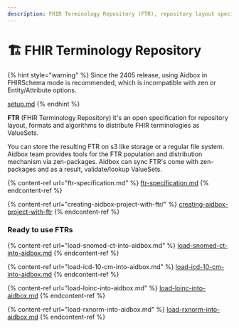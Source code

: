 ```yaml
---
description: FHIR Terminology Repository (FTR), repository layout specification, tools
---
```


# 🏗️ FHIR Terminology Repository

{% hint style="warning" %}
Since the 2405 release, using Aidbox in FHIRSchema mode is recommended, which is incompatible with zen or Entity/Attribute options.

[setup.md](../../../../modules/profiling-and-validation/fhir-schema-validator/setup.md "mention")
{% endhint %}

**FTR** (FHIR Terminology Repository) it's an open specification for repository layout, formats and algorithms to distribute FHIR terminologies as ValueSets.

You can store the resulting FTR on s3 like storage or a regular file system. Aidbox team provides tools for the FTR population and distribution mechanism via zen-packages. Aidbox can sync FTR's come with zen-packages and as a result, validate/lookup ValueSets.

{% content-ref url="ftr-specification.md" %}
[ftr-specification.md](ftr-specification.md)
{% endcontent-ref %}

{% content-ref url="creating-aidbox-project-with-ftr/" %}
[creating-aidbox-project-with-ftr](creating-aidbox-project-with-ftr/)
{% endcontent-ref %}

### Ready to use FTRs

{% content-ref url="load-snomed-ct-into-aidbox.md" %}
[load-snomed-ct-into-aidbox.md](load-snomed-ct-into-aidbox.md)
{% endcontent-ref %}

{% content-ref url="load-icd-10-cm-into-aidbox.md" %}
[load-icd-10-cm-into-aidbox.md](load-icd-10-cm-into-aidbox.md)
{% endcontent-ref %}

{% content-ref url="load-loinc-into-aidbox.md" %}
[load-loinc-into-aidbox.md](load-loinc-into-aidbox.md)
{% endcontent-ref %}

{% content-ref url="load-rxnorm-into-aidbox.md" %}
[load-rxnorm-into-aidbox.md](load-rxnorm-into-aidbox.md)
{% endcontent-ref %}
